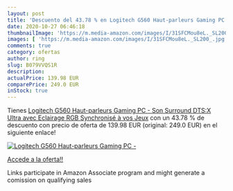 ```yaml
---
layout: post
title: 'Descuento del 43.78 % en Logitech G560 Haut-parleurs Gaming PC - '
date: 2020-10-27 06:46:18
thumbnailImage: 'https://m.media-amazon.com/images/I/31SFCMou8eL._SL200_.jpg'
images: [ 'https://m.media-amazon.com/images/I/31SFCMou8eL._SL200_.jpg' ]
comments: true
category: ofertas
author: ring
slug: B079VVQS1R
description:
actualPrice: 139.98 EUR
comparePrice: 249.0 EUR
inStock: true
---
```


Tienes [Logitech G560 Haut-parleurs Gaming PC - Son Surround DTS:X Ultra avec Eclairage RGB Synchronisé à vos Jeux](https://www.amazon.fr/dp/B079VVQS1R/?tag=tolees0d-21) con un 43.78 % de descuento con precio de oferta de 139.98 EUR (original: 249.0 EUR) en el siguiente enlace!

[![Logitech G560 Haut-parleurs Gaming PC - ](https://m.media-amazon.com/images/I/31SFCMou8eL._SL200_.jpg)](https://www.amazon.fr/dp/B079VVQS1R/?tag=tolees0d-21)

[Accede a la oferta!!](https://www.amazon.fr/dp/B079VVQS1R/?tag=tolees0d-21)

Links participate in Amazon Associate program and might generate a comission on qualifying sales


